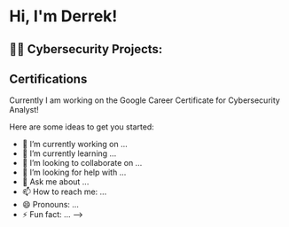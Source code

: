 <h1>Hi, I'm Derrek! </h1>

<h2>👨‍💻 Cybersecurity Projects:</h2>

<h2> Certifications</h2>
  Currently I am working on the Google Career Certificate for Cybersecurity Analyst!


Here are some ideas to get you started:

- 🔭 I’m currently working on ...
- 🌱 I’m currently learning ...
- 👯 I’m looking to collaborate on ...
- 🤔 I’m looking for help with ...
- 💬 Ask me about ...
- 📫 How to reach me: ...
- 😄 Pronouns: ...
- ⚡ Fun fact: ...
-->
